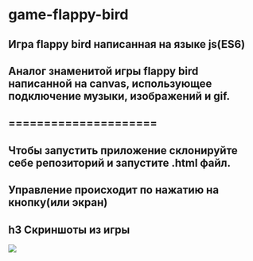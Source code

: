 # game-flappy-bird

Игра flappy bird написанная на языке js(ES6)
---------------------

Аналог знаменитой игры flappy bird написанной на canvas, использующее подключение музыки, изображений и gif.
---
=====================
---
Чтобы запустить приложение склонируйте себе репозиторий и запустите .html файл.
---
Управление происходит по нажатию на кнопку(или экран)
---
h3 Скриншоты из игры
---
<img src="https://github.com/godor1333/game-flappy-bird/blob/master/game/src/Снимок.png" >

